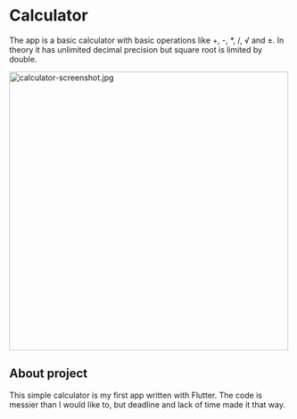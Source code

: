# Calculator
The app is a basic calculator with basic operations like +, -, *, /, √ and ±. In theory it has unlimited decimal precision but square root is limited by double.

<img src="https://raw.githubusercontent.com/xAdiro/calculator/main/assets/icons/screenshots/ss1.jpg" height=500 alt="calculator-screenshot.jpg"/>

## About project

This simple calculator is my first app written with Flutter. The code is messier than I would like to, but deadline and lack of time made it that way.
